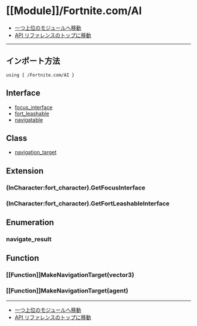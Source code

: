 # [[Module]]/Fortnite.com/AI

- [一つ上位のモジュールへ移動](../main.md)
- [API リファレンスのトップに移動](../../main.md)

---

## インポート方法

```verse
using { /Fortnite.com/AI }
```

## Interface

- [focus_interface](./I_focus_interface/main.md)
- [fort_leashable](./I_fort_leashable/main.md)
- [navigatable](./I_navigatable/main.md)

## Class

- [navigation_target](./C_navigation_target/main.md)

## Extension

### (InCharacter:fort_character).GetFocusInterface

### (InCharacter:fort_character).GetFortLeashableInterface

## Enumeration

### navigate_result

## Function

### [[Function]]MakeNavigationTarget(vector3)

### [[Function]]MakeNavigationTarget(agent)

---

- [一つ上位のモジュールへ移動](../main.md)
- [API リファレンスのトップに移動](../../main.md)
